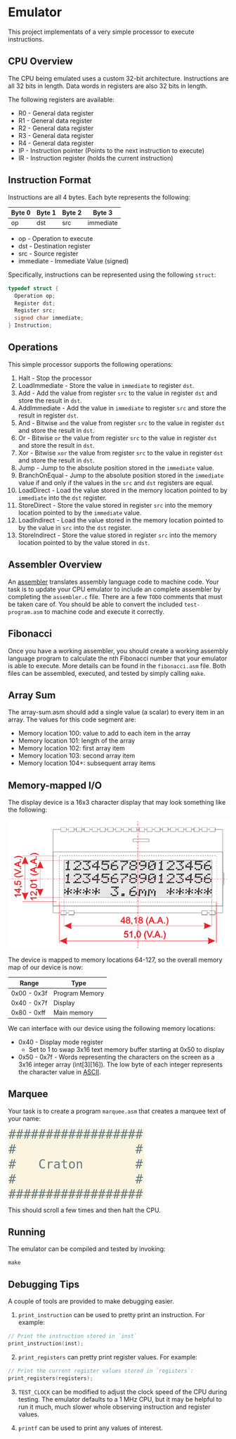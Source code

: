 Emulator
========

This project implementats of a very simple processor to execute instructions.

CPU Overview
------------

The CPU being emulated uses a custom 32-bit architecture. Instructions are all 32 bits in length. Data words in registers are also 32 bits in length.

The following registers are available:

- R0 - General data register
- R1 - General data register
- R2 - General data register
- R3 - General data register
- R4 - General data register
- IP - Instruction pointer (Points to the next instruction to execute)
- IR - Instruction register (holds the current instruction)

Instruction Format
------------------

Instructions are all 4 bytes. Each byte represents the following:

| Byte 0      | Byte 1    | Byte 2    | Byte 3    |
|-------------|-----------|-----------|-----------|
| op          | dst       | src       | immediate |

- op - Operation to execute
- dst - Destination register
- src - Source register
- immediate - Immediate Value (signed)

Specifically, instructions can be represented using the following `struct`:

```c
typedef struct {
  Operation op;
  Register dst;
  Register src;
  signed char immediate;
} Instruction;
```

Operations
----------

This simple processor supports the following operations:

1. Halt - Stop the processor
2. LoadImmediate - Store the value in `immediate` to register `dst`.
3. Add - Add the value from register `src` to the value in register `dst` and store the result in `dst`.
4. AddImmediate - Add the value in `immediate` to register `src` and store the result in register `dst`.
5. And - Bitwise `and` the value from register `src` to the value in register `dst` and store the result in `dst`.
6. Or - Bitwise `or` the value from register `src` to the value in register `dst` and store the result in `dst`.
7. Xor - Bitwise `xor` the value from register `src` to the value in register `dst` and store the result in `dst`.
8. Jump - Jump to the absolute position stored in the `immediate` value.
9. BranchOnEqual - Jump to the absolute position stored in the `immediate` value if and only if the values in the `src` and `dst` registers are equal.
10. LoadDirect - Load the value stored in the memory location pointed to by `immediate` into the `dst` register.
11. StoreDirect - Store the value stored in register `src` into the memory location pointed to by the `immediate` value.
12. LoadIndirect - Load the value stored in the memory location pointed to by the value in `src` into the `dst` register.
13. StoreIndirect - Store the value stored in register `src` into the memory location pointed to by the value stored in `dst`.

Assembler Overview
------------------

An [assembler](https://en.wikipedia.org/wiki/Assembly_language#Assembler) translates assembly language code to machine code. Your task is to update your CPU emulator to include an complete assembler by completing the `assembler.c` file. There are a few `TODO` comments that must be taken care of. You should be able to convert the included `test-program.asm` to machine code and execute it correctly.

Fibonacci
---------

Once you have a working assembler, you should create a working assembly language program to calculate the nth Fibonacci number that your emulator is able to execute. More details can be found in the `fibonacci.asm` file. Both files can be assembled, executed, and tested by simply calling `make`.

Array Sum
---------

The array-sum.asm should add a single value (a scalar) to every item in an array. The values for this code segment are:

- Memory location 100: value to add to each item in the array
- Memory location 101: length of the array
- Memory location 102: first array item
- Memory location 103: second array item
- Memory location 104+: subsequent array items

Memory-mapped I/O
-----------------

The display device is a 16x3 character display that may look something like the following:

![Display device](media/display.png)

The device is mapped to memory locations 64-127, so the overall memory map of our device is now:

| Range       | Type            |
| ----------- | --------------- |
| 0x00 - 0x3f | Program Memory  |
| 0x40 - 0x7f | Display         |
| 0x80 - 0xff | Main memory     |

We can interface with our device using the following memory locations:

- 0x40 - Display mode register
    - Set to 1 to swap 3x16 text memory buffer starting at 0x50 to display
- 0x50 - 0x7f - Words representing the characters on the screen as a 3x16 integer array (int[3][16]). The low byte of each integer represents the character value in [ASCII](https://en.wikipedia.org/wiki/ASCII#Printable_characters).

Marquee
-------

Your task is to create a program `marquee.asm` that creates a marquee text of your name:

![output](media/output.gif)

This should scroll a few times and then halt the CPU.

Running
-------

The emulator can be compiled and tested by invoking:

```
make
```

Debugging Tips
--------------

A couple of tools are provided to make debugging easier.

1. `print_instruction` can be used to pretty print an instruction. For example:

```c
// Print the instruction stored in `inst`
print_instruction(inst);
```

2. `print_registers` can pretty print register values. For example:

```c
// Print the current register values stored in `registers`:
print_registers(registers);
```

3. `TEST_CLOCK` can be modified to adjust the clock speed of the CPU during testing. The emulator defaults to a 1 MHz CPU, but it may be helpful to run it much, much slower whole observing instruction and register values.

4. `printf` can be used to print any values of interest.
